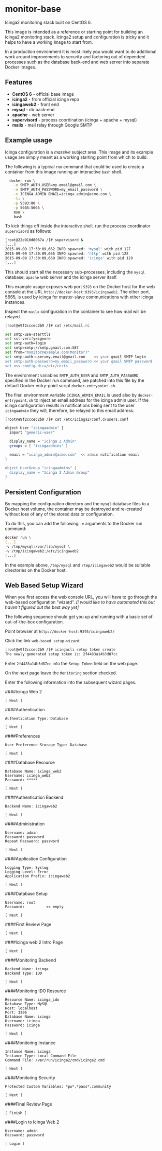 # monitor-base
Icinga2 monitoring stack built on CentOS 6.

This image is intended as a reference or starting point for building an icinga2 monitoring stack.  Icinga2 setup and configuration is tricky and it helps to have a working image to start from.

In a production environment it is most likely you would want to do additional work around improvements to security and factoring out of dependent processes such as the database back-end and web server into separate Docker images.

Features
--------

* **CentOS 6** - official base image
* **icinga2** - from official icinga repo
* **icingaweb2** - front end
* **mysql** - db back-end
* **apache** - web server
* **supervisord** - process coordination (icinga + apache + mysql) 
* **mailx** - mail relay through Google SMTP

Example usage
-------------

Icinga configuration is a *massive* subject area.  This image and its example usage are simply meant as a working starting point from which to build.

The following is a typical `run` command that could be used to create a container from this image running an interactive `bash` shell.

```bash
  docker run \
    -e SMTP_AUTH_USER=my.email@gmail.com \
    -e SMTP_AUTH_PASSWORD=my_email_password \
    -e ICINGA_ADMIN_EMAIL=icinga_admin@acme.com \
    -ti \
    -p 9393:80 \
    -p 5665:5665 \
    mon \
    bash
```

To kick things off inside the interactive shell, run the process coordinator `supervisord` as follows:

```bash
[root@22e910d8067a /]# supervisord &
[...]
2015-09-09 17:30:09,662 INFO spawned: 'mysql' with pid 127
2015-09-09 17:30:09,665 INFO spawned: 'http' with pid 128
2015-09-09 17:30:09,669 INFO spawned: 'icinga' with pid 129
[...]
```

This should start all the necessary sub-processes, including the `mysql` database, `apache` web server and the icinga server itself.

This example usage exposes web port `9393` on the Docker host for the web console at the URL `http://docker-host:9393/icingaweb2`.  The other port, 5665, is used by icinga for master-slave communications with other icinga instances.

Inspect the `mailx` configuration in the container to see how mail will be relayed.

```bash
[root@e9f2cccec2b9 /]# cat /etc/mail.rc

set smtp-use-starttls
set ssl-verify=ignore
set smtp-auth=login
set smtp=smtp://smtp.gmail.com:587
set from="monitor@example.com(Monitor)"
set smtp-auth-user=my.email@gmail.com    << your gmail SMTP login
set smtp-auth-password=my_email_password << your gmail SMTP password
set nss-config-dir=/etc/certs                       
```

The environment variables `SMTP_AUTH_USER` and `SMTP_AUTH_PASSWORD`, specified in the Docker run command, are patched into this file by the default Docker entry-point script `docker-entrypoint.sh`. 

The final environment variable `ICINGA_ADMIN_EMAIL` is used also by `docker-entrypoint.sh` to inject an email address for the icinga admin user.  If the icinga configuration results in notifications being sent to the user `icingaadmin` they will, therefore, be relayed to this email address.

```bash
[root@e9f2cccec2b9 /]# cat /etc/icinga2/conf.d/users.conf 

object User "icingaadmin" {
  import "generic-user"

  display_name = "Icinga 2 Admin"
  groups = [ "icingaadmins" ]

  email = "icinga_admin@acme.com"  << admin notification email 
}

object UserGroup "icingaadmins" {
  display_name = "Icinga 2 Admin Group"
}

``` 

Persistent Configuration 
------------------------
By mapping the configuration directory and the `mysql` database files to a Docker host volume, the container may be destroyed and re-created without loss of any of the stored data or configuration.

To do this, you can add the following `-v` arguments to the Docker run command:

```bash
docker run \
[...]    
-v /tmp/mysql:/var/lib/mysql \
-v /tmp/icingaweb2:/etc/icingaweb2
[...]
```

In the example above, `/tmp/mysql` and `/tmp/icingaweb2` would be suitable directories on the Docker host.


Web Based Setup Wizard
----------------------
When you first access the web console URL, you will have to go through the web-based configuration "wizard".  *[I would like to have automated this but haven't figured out the best way yet]*

The following sequence should get you up and running with a basic set of out-of-the-box configuration.

Point browser at `http://docker-host:9393/icingaweb2/`

Click the link `web-based setup-wizard`.

```bash
[root@e9f2cccec2b9 /]# icingacli setup token create
The newly generated setup token is: 2f4483a14b3d87cc
```

Enter `2f4483a14b3d87cc` into the `Setup Token` field on the web page.

On the next page leave the `Monitoring` section checked.

Enter the following information into the subsequent wizard pages.

####Icinga Web 2

    [ Next ]

####Authentication

    Authentication Type: Database
	
    [ Next ]

####Preferences

    User Preference Storage Type: Database

    [ Next ]
 
####Database Resource 

```
Database Name: icinga_web2
Username: icinga_web2
Password: *****

[ Next ] 
```

####Authentication Backend

```
Backend Name: icingaweb2

[ Next ] 
```

####Administration

```
Username: admin
Password: password
Repeat Password: password

[ Next ] 
```

####Application Configuration

```
Logging Type: Syslog
Logging Level: Error
Application Prefix: icingaweb2

[ Next ] 
```

####Database Setup

```
Username: root
Password:          << empty

[ Next ] 
```

####First Review Page

```
[ Next ] 
```

####Icinga web 2 Intro Page

```
[ Next ] 
```

####Monitoring Backend

```
Backend Name: icinga
Backend Type: IDO

[ Next ] 
```

####Monitoring IDO Resource

```
Resource Name: icinga_ido
Database Type: MySQL
Host: localhost
Port: 3306
Database Name: icinga
Username: icinga
Password: icinga

[ Next ] 
```

####Monitoring Instance

```
Instance Name: icinga
Instance Type: Local Command File
Command File: /var/run/icinga2/cmd/icinga2.cmd

[ Next ] 
```

####Monitoring Security

```
Protected Custom Variables: *pw*,*pass*,community

[ Next ] 
```

####Final Review Page

```
[ Finish ] 
```

####Login to Icinga Web 2

```
Username: admin
Password: password

[ Login ] 
```


